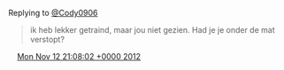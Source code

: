 Replying to [@Cody0906](https://twitter.com/@Cody0906/status/267872791947259904)

> ik heb lekker getraind, maar jou niet gezien\. Had je je onder de mat verstopt?

<img src="../../media/tweet.ico" width="12" /> [Mon Nov 12 21:08:02 +0000 2012](https://twitter.com/DromerDenker/status/268097848455876611)